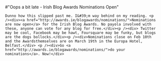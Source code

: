 #"Oops a bit late - Irish Blog Awards Nominations Open"


    Dunno how this slipped past me. I&#39;m way behind on my reading. <p /><div><a href="http://awards.ie/blogawards/nominations/">Nominations are now open</a> for the Irish Blog Awards. No payola involved with these, anyone can vote for any blog for free.</div><p /><div> Twitter may be cool, Facebook may be hawt, Foursquare may be funky, but blogs are the dogs bollocks.</div><p /><div>Nominations close on Feb 10th and the Awardsthemselves are on March 19th in the Europa Hotel, Belfast.</div> <p /><div>Go <a href="http://awards.ie/blogawards/nominations/">do your nominations</a>. Now!</div>
  